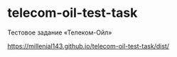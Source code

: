 # telecom-oil-test-task
Тестовое задание «Телеком-Ойл»

https://millenial143.github.io/telecom-oil-test-task/dist/
